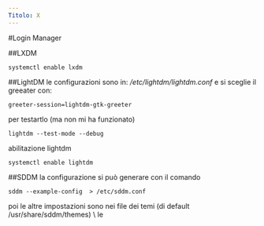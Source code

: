 ```yaml
---
Titolo: X
---
```


#Login Manager

##LXDM

    systemctl enable lxdm
    
    
##LightDM
le configurazioni sono in: _/etc/lightdm/lightdm.conf_ 
e si sceglie il greeater con: 

    greeter-session=lightdm-gtk-greeter

per testartlo (ma non mi ha funzionato) 

    lightdm --test-mode --debug

abilitazione lightdm

    systemctl enable lightdm

##SDDM
la configurazione si può generare con il comando 

    sddm --example-config  > /etc/sddm.conf
    
poi le altre impostazioni sono nei file dei temi (di default /usr/share/sddm/themes) \\
le 

